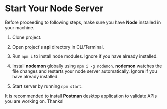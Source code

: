 # Start Your Node Server



Before proceeding to following steps, make sure you have **Node** installed in your machine.

1. Clone project.

2. Open project's **api** directory in CLI/Terminal.

3. Run `npm i` to install node modules. Ignore if you have already installed.

4. Install **nodemon** globally using `npm i -g nodemon`. **nodemon** watches the file changes and restarts your node server automatically. Ignore if you have already installed.

5. Start server by running `npm start`.


It is recommended to install **Postman** desktop application to validate APIs you are working on. Thanks!